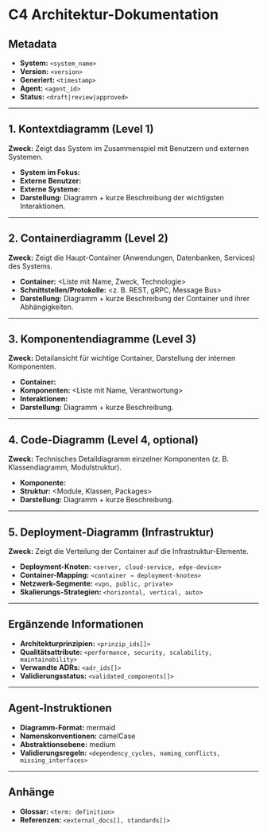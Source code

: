 # C4 Architektur-Dokumentation

## Metadata

* **System:** `<system_name>`
* **Version:** `<version>`
* **Generiert:** `<timestamp>`
* **Agent:** `<agent_id>`
* **Status:** `<draft|review|approved>`

---

## 1. Kontextdiagramm (Level 1)

**Zweck:** Zeigt das System im Zusammenspiel mit Benutzern und externen Systemen.

* **System im Fokus:** <Name>
* **Externe Benutzer:** <Liste>
* **Externe Systeme:** <Liste>
* **Darstellung:** Diagramm + kurze Beschreibung der wichtigsten Interaktionen.

---

## 2. Containerdiagramm (Level 2)

**Zweck:** Zeigt die Haupt-Container (Anwendungen, Datenbanken, Services) des Systems.

* **Container:** \<Liste mit Name, Zweck, Technologie>
* **Schnittstellen/Protokolle:** \<z. B. REST, gRPC, Message Bus>
* **Darstellung:** Diagramm + kurze Beschreibung der Container und ihrer Abhängigkeiten.

---

## 3. Komponentendiagramme (Level 3)

**Zweck:** Detailansicht für wichtige Container, Darstellung der internen Komponenten.

* **Container:** <Name>
* **Komponenten:** \<Liste mit Name, Verantwortung>
* **Interaktionen:** <Wie Komponenten miteinander und externen Schnittstellen interagieren>
* **Darstellung:** Diagramm + kurze Beschreibung.

---

## 4. Code-Diagramm (Level 4, optional)

**Zweck:** Technisches Detaildiagramm einzelner Komponenten (z. B. Klassendiagramm, Modulstruktur).

* **Komponente:** <Name>
* **Struktur:** \<Module, Klassen, Packages>
* **Darstellung:** Diagramm + kurze Beschreibung.

---

## 5. Deployment-Diagramm (Infrastruktur)

**Zweck:** Zeigt die Verteilung der Container auf die Infrastruktur-Elemente.

* **Deployment-Knoten:** `<server, cloud-service, edge-device>`
* **Container-Mapping:** `<container → deployment-knoten>`
* **Netzwerk-Segmente:** `<vpn, public, private>`
* **Skalierungs-Strategien:** `<horizontal, vertical, auto>`

---

## Ergänzende Informationen

* **Architekturprinzipien:** `<prinzip_ids[]>`
* **Qualitätsattribute:** `<performance, security, scalability, maintainability>`
* **Verwandte ADRs:** `<adr_ids[]>`
* **Validierungsstatus:** `<validated_components[]>`

---

## Agent-Instruktionen

* **Diagramm-Format:** mermaid
* **Namenskonventionen:** camelCase
* **Abstraktionsebene:** medium
* **Validierungsregeln:** `<dependency_cycles, naming_conflicts, missing_interfaces>`

---

## Anhänge

* **Glossar:** `<term: definition>`
* **Referenzen:** `<external_docs[], standards[]>`

